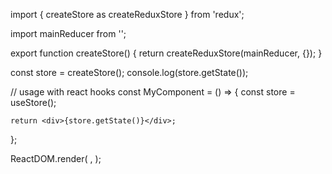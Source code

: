 import { createStore as createReduxStore } from 'redux';

import mainReducer from '<reducer-path>';

export function createStore() {
    return createReduxStore(mainReducer, {});
}

const store = createStore();
console.log(store.getState());

// usage with react hooks
const MyComponent = () => {
    const store = useStore();

    return <div>{store.getState()}</div>;
};

ReactDOM.render(
    <Provider store={createStore()}>
        <MyComponentConnected />
    </Provider>,
);
